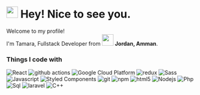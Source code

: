 <h1><img src="https://emojis.slackmojis.com/emojis/images/1531849430/4246/blob-sunglasses.gif?1531849430" width="30"/> Hey! Nice to see you.</h1>


<p>Welcome to my profile! </br> I'm Tamara, Fullstack Developer from <img src="https://t3.ftcdn.net/jpg/02/46/31/56/240_F_246315644_w8NP72ANR9yDyorUbxUEUdzce0mwmYqY.jpg" width="30"/> <b>Jordan, Amman</b>. </p>
<h3>Things I code with</h3>
<p>
  <img alt="React" src="https://img.shields.io/badge/-React-45b8d8?style=flat-square&logo=react&logoColor=white" />
  <img alt="github actions" src="https://img.shields.io/badge/-Github_Actions-50881F?style=flat-square&logo=github-actions&logoColor=white" />
  <img alt="Google Cloud Platform" src="https://img.shields.io/badge/-Google_Cloud_Platform-1a73e8?style=flat-square&logo=google-cloud&logoColor=white" />
  <img alt="redux" src="https://img.shields.io/badge/-Redux-764ABC?style=flat-square&logo=redux&logoColor=white" />
  <img alt="Sass" src="https://img.shields.io/badge/-Sass-CC6699?style=flat-square&logo=sass&logoColor=white" />
  <img alt="Javascript" src="https://img.shields.io/badge/-Javascript-006699?style=flat-square&logo=javascript&logoColor=white" />
  <img alt="Styled Components" src="https://img.shields.io/badge/-Styled_Components-db7092?style=flat-square&logo=styled-components&logoColor=white" />
  <img alt="git" src="https://img.shields.io/badge/-Git-F05032?style=flat-square&logo=git&logoColor=white" />
  <img alt="npm" src="https://img.shields.io/badge/-NPM-CB3837?style=flat-square&logo=npm&logoColor=white" />
  <img alt="html5" src="https://img.shields.io/badge/-HTML5-E34F26?style=flat-square&logo=html5&logoColor=white" />
  <img alt="Nodejs" src="https://img.shields.io/badge/-Nodejs-43853d?style=flat-square&logo=Node.js&logoColor=white" />
  <img alt="Php" src="https://img.shields.io/badge/-Php-4385ad?style=flat-square&logo=Php&logoColor=white" />
  <img alt="Sql" src="https://img.shields.io/badge/-Sql-181818?style=flat-square&logo=sql&logoColor=white" />
  <img alt="laravel" src="https://img.shields.io/badge/-Laravel-761111?style=flat-square&logo=laravel&logoColor=white" />
  <img alt="C++" src="https://img.shields.io/badge/-C++-F00029?style=flat-square&logo=c++&logoColor=white" />
</p>





<!---
tamara126enad/tamara126enad is a ✨ special ✨ repository because its `README.md` (this file) appears on your GitHub profile.
You can click the Preview link to take a look at your changes.
--->
